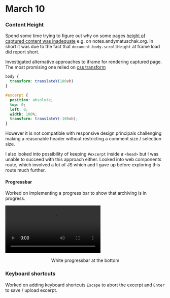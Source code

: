 # March 10

### Content Height

Spend some time trying to figure out why on some pages [height of captured content was inadequate][#1] e.g. on notes.andymatuschak.org. In short it was due to the fact that `document.body.scrollHeight` at frame load did report short.

Investigated alternative approaches to iframe for rendering captured page. The most promising one relied on [css transform][]

```css
body {
  transform: translateY(100vh)
}

#excerpt {
  position: absolute;
  top: 0;
  left: 0;
  width: 100%;
  transform: translateY(-100vh);
}
```

However it is not compatible with responsive design principals challenging making a reasonable header without restricting a comment size / selection size.

I also looked into possibility of keeping `#excerpt` inside a `<head>` but I was unable to succeed with this approach either. Looked into web components route, which involved a lot of JS which and I gave up before exploring this route much further.

#### Progressbar

Worked on implementing a progress bar to show that archiving is in progress. 

<video src="progressbar.mov" mute controls></video>

<center>White progressbar at the bottom</center> 

### Keyboard shortcuts

Worked on adding keyboard shortcuts `Escape` to abort the excerpt and `Enter` to save / upload excerpt.



[#1]:https://github.com/inkandswitch/xcrpt/issues/1
[css transform]:https://developer.mozilla.org/en-US/docs/Web/CSS/transform